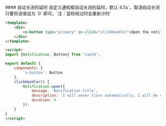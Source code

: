 <codebox>
#### 自动关闭的延时
自定义通知框自动关闭的延时，默认`4.5s`，取消自动关闭只要将该值设为 `0` 即可。`注：鼠标经过时会重新计时`

```html
<template>
    <div>
        <s-button type="primary" on-click="clickHandler">Open the notification box</s-button>
    </div>
</template>

<script>
import {Notification, Button} from 'santd';

export default {
    components: {
        's-button': Button
    },
    clickHandler() {
        Notification.open({
            message: 'Notification Title',
            description: 'I will never close automatically. I will be close manually. I will never close automatically.',
            duration: 0
        });
    }
}
</script>
```
</codebox>
